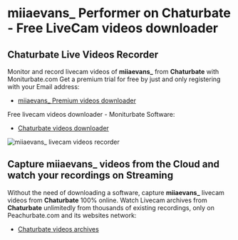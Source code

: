 # miiaevans_ Performer on Chaturbate - Free LiveCam videos downloader

## Chaturbate Live Videos Recorder

Monitor and record livecam videos of **miiaevans_** from **Chaturbate** with Moniturbate.com
Get a premium trial for free by just and only registering with your Email address:
* [miiaevans_ Premium videos downloader](https://moniturbate.com/request-demo-licence-key.html)

Free livecam videos downloader - Moniturbate Software:
* [Chaturbate videos downloader](https://moniturbate.com/moniturbate-download-software.html)

![miiaevans_ livecam videos recorder](https://peachurnet.com/templates/moniturbate-software.png)


## Capture miiaevans_ videos from the Cloud and watch your recordings on Streaming

Without the need of downloading a software, capture **miiaevans_** livecam videos from **Chaturbate** 100% online.
Watch Livecam archives from **Chaturbate** unlimitedly from thousands of existing recordings, only on Peachurbate.com and its websites network:
* [Chaturbate videos archives](https://peachurnet.com/)